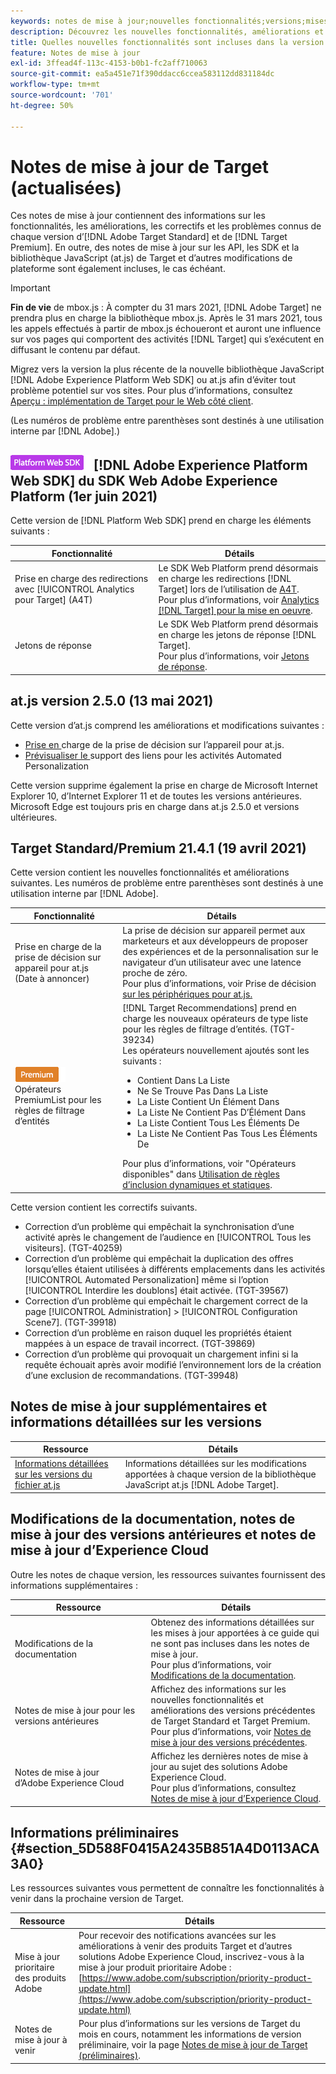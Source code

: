 ```yaml
---
keywords: notes de mise à jour;nouvelles fonctionnalités;versions;mises à jour;mise à jour;version;amélioration;améliorations;correctifs;correctifsde bogues
description: Découvrez les nouvelles fonctionnalités, améliorations et correctifs de la version actuelle d’Adobe Target, notamment les SDK, les API et les bibliothèques JavaScript.
title: Quelles nouvelles fonctionnalités sont incluses dans la version actuelle ?
feature: Notes de mise à jour
exl-id: 3ffead4f-113c-4153-b0b1-fc2aff710063
source-git-commit: ea5a451e71f390ddacc6ccea583112dd831184dc
workflow-type: tm+mt
source-wordcount: '701'
ht-degree: 50%

---
```


# Notes de mise à jour de Target (actualisées)

Ces notes de mise à jour contiennent des informations sur les fonctionnalités, les améliorations, les correctifs et les problèmes connus de chaque version d’[!DNL Adobe Target Standard] et de [!DNL Target Premium]. En outre, des notes de mise à jour sur les API, les SDK et la bibliothèque JavaScript (at.js) de Target et d’autres modifications de plateforme sont également incluses, le cas échéant.

>[!IMPORTANT]
>
>**Fin de vie** de mbox.js : À compter du 31 mars 2021,  [!DNL Adobe Target] ne prendra plus en charge la bibliothèque mbox.js. Après le 31 mars 2021, tous les appels effectués à partir de mbox.js échoueront et auront une influence sur vos pages qui comportent des activités [!DNL Target] qui s’exécutent en diffusant le contenu par défaut.
>
>Migrez vers la version la plus récente de la nouvelle bibliothèque JavaScript [!DNL Adobe Experience Platform Web SDK] ou at.js afin d’éviter tout problème potentiel sur vos sites. Pour plus d’informations, consultez [Aperçu : implémentation de Target pour le Web côté client](/help/c-implementing-target/c-implementing-target-for-client-side-web/implement-target-for-client-side-web.md).

(Les numéros de problème entre parenthèses sont destinés à une utilisation interne par [!DNL Adobe].)

## ![Badgegeversion 2.6.0 ](/help/assets/platform.png) [!DNL Adobe Experience Platform Web SDK] du SDK Web Adobe Experience Platform (1er juin 2021)

Cette version de [!DNL Platform Web SDK] prend en charge les éléments suivants :

| Fonctionnalité | Détails |
| --- | --- |
| Prise en charge des redirections avec [!UICONTROL Analytics pour Target] (A4T) | Le SDK Web Platform prend désormais en charge les redirections [!DNL Target] lors de l’utilisation de [A4T](/help/c-integrating-target-with-mac/a4t/a4t.md).<br>Pour plus d’informations, voir  [Analytics  [!DNL Target] pour la mise en oeuvre](/help/c-integrating-target-with-mac/a4t/a4timplementation.md). |
| Jetons de réponse | Le SDK Web Platform prend désormais en charge les jetons de réponse [!DNL Target].<br>Pour plus d’informations, voir  [Jetons de réponse](/help/administrating-target/response-tokens.md). |

## at.js version 2.5.0 (13 mai 2021)

Cette version d’at.js comprend les améliorations et modifications suivantes :

* [Prise en ](/help/c-implementing-target/c-implementing-target-for-client-side-web/on-device-decisioning/on-device-decisioning.md) charge de la prise de décision sur l’appareil pour at.js.
* [Prévisualiser le ](/help/c-activities/c-activity-qa/activity-qa.md) support des liens pour les activités Automated Personalization

Cette version supprime également la prise en charge de Microsoft Internet Explorer 10, d’Internet Explorer 11 et de toutes les versions antérieures. Microsoft Edge est toujours pris en charge dans at.js 2.5.0 et versions ultérieures.

## Target Standard/Premium 21.4.1 (19 avril 2021)

Cette version contient les nouvelles fonctionnalités et améliorations suivantes. Les numéros de problème entre parenthèses sont destinés à une utilisation interne par [!DNL Adobe].

| Fonctionnalité | Détails |
| --- | --- |
| Prise en charge de la prise de décision sur appareil pour at.js<br>(Date à annoncer) | La prise de décision sur appareil permet aux marketeurs et aux développeurs de proposer des expériences et de la personnalisation sur le navigateur d’un utilisateur avec une latence proche de zéro.<br>Pour plus d’informations, voir Prise de décision  [sur les périphériques pour at.js.](/help/c-implementing-target/c-implementing-target-for-client-side-web/on-device-decisioning/on-device-decisioning.md) |
| ![](/help/assets/premium.png) Opérateurs PremiumList pour les règles de filtrage d’entités | [!DNL Target Recommendations] prend en charge les nouveaux opérateurs de type liste pour les règles de filtrage d’entités. (TGT-39234)<br>Les opérateurs nouvellement ajoutés sont les suivants :<br><ul><li>Contient Dans La Liste</li><li>Ne Se Trouve Pas Dans La Liste</li><li>La Liste Contient Un Élément Dans</li><li>La Liste Ne Contient Pas D’Élément Dans</li><li>La Liste Contient Tous Les Éléments De</li><li>La Liste Ne Contient Pas Tous Les Éléments De</li></ul>Pour plus d’informations, voir &quot;Opérateurs disponibles&quot; dans [Utilisation de règles d’inclusion dynamiques et statiques](/help/c-recommendations/c-algorithms/use-dynamic-and-static-inclusion-rules.md#operators). |

Cette version contient les correctifs suivants.

* Correction d’un problème qui empêchait la synchronisation d’une activité après le changement de l’audience en [!UICONTROL Tous les visiteurs]. (TGT-40259)
* Correction d’un problème qui empêchait la duplication des offres lorsqu’elles étaient utilisées à différents emplacements dans les activités [!UICONTROL Automated Personalization] même si l’option [!UICONTROL Interdire les doublons] était activée. (TGT-39567)
* Correction d’un problème qui empêchait le chargement correct de la page [!UICONTROL Administration] > [!UICONTROL Configuration Scene7]. (TGT-39918)
* Correction d’un problème en raison duquel les propriétés étaient mappées à un espace de travail incorrect. (TGT-39869)
* Correction d’un problème qui provoquait un chargement infini si la requête échouait après avoir modifié l’environnement lors de la création d’une exclusion de recommandations. (TGT-39948)

## Notes de mise à jour supplémentaires et informations détaillées sur les versions

| Ressource | Détails |
|--- |--- |
| [Informations détaillées sur les versions du fichier at.js](/help/c-implementing-target/c-implementing-target-for-client-side-web/target-atjs-versions.md) | Informations détaillées sur les modifications apportées à chaque version de la bibliothèque JavaScript at.js [!DNL Adobe Target]. |

## Modifications de la documentation, notes de mise à jour des versions antérieures et notes de mise à jour d’Experience Cloud

Outre les notes de chaque version, les ressources suivantes fournissent des informations supplémentaires :

| Ressource | Détails |
|--- |--- |
| Modifications de la documentation | Obtenez des informations détaillées sur les mises à jour apportées à ce guide qui ne sont pas incluses dans les notes de mise à jour.<br>Pour plus d’informations, voir [Modifications de la documentation](/help/r-release-notes/doc-change.md#reference_366123CF00994BACBBF9BBDF2C4D840C). |
| Notes de mise à jour pour les versions antérieures | Affichez des informations sur les nouvelles fonctionnalités et améliorations des versions précédentes de Target Standard et Target Premium.<br>Pour plus d’informations, voir [Notes de mise à jour des versions précédentes](/help/r-release-notes/release-notes-for-previous-releases.md). |
| Notes de mise à jour d’Adobe Experience Cloud | Affichez les dernières notes de mise à jour au sujet des solutions Adobe Experience Cloud.<br>Pour plus d’informations, consultez [Notes de mise à jour d’Experience Cloud](https://experienceleague.adobe.com/docs/release-notes/experience-cloud/current.html?lang=fr). |

## Informations préliminaires {#section_5D588F0415A2435B851A4D0113ACA3A0}

Les ressources suivantes vous permettent de connaître les fonctionnalités à venir dans la prochaine version de Target.

| Ressource | Détails |
|--- |--- |
| Mise à jour prioritaire des produits Adobe | Pour recevoir des notifications avancées sur les améliorations à venir des produits Target et d’autres solutions Adobe Experience Cloud, inscrivez-vous à la mise à jour produit prioritaire Adobe :<br>[https://www.adobe.com/subscription/priority-product-update.html](https://www.adobe.com/subscription/priority-product-update.html) |
| Notes de mise à jour à venir | Pour plus d’informations sur les versions de Target du mois en cours, notamment les informations de version préliminaire, voir la page [Notes de mise à jour de Target (préliminaires)](/help/r-release-notes/target-release-notes.md). |
